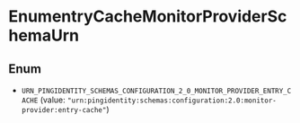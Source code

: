 

# EnumentryCacheMonitorProviderSchemaUrn

## Enum


* `URN_PINGIDENTITY_SCHEMAS_CONFIGURATION_2_0_MONITOR_PROVIDER_ENTRY_CACHE` (value: `"urn:pingidentity:schemas:configuration:2.0:monitor-provider:entry-cache"`)



